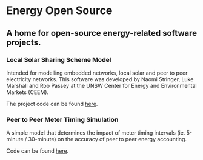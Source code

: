 # Energy Open Source
## A home for open-source energy-related software projects.

### Local Solar Sharing Scheme Model
Intended for modelling embedded networks, local solar and peer to peer electricity networks. This software was developed by Naomi Stringer, Luke Marshall and Rob Passey at the UNSW Center for Energy and Environmental Markets (CEEM).

The project code can be found [here](https://github.com/luke-marshall/embedded-network-model "Local Solar Sharing Model").


### Peer to Peer Meter Timing Simulation
A simple model that determines the impact of meter timing intervals (ie. 5-minute / 30-minute) on the accuracy of peer to peer energy accounting. 

Code can be found [here](https://github.com/luke-marshall/microgrid-timing "Peer to Peer Meter Timing").

